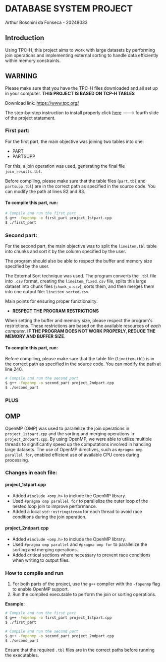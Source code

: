 # DATABASE SYSTEM PROJECT

Arthur Boschini da Fonseca - 20248033

## Introduction

Using TPC-H, this project aims to work with large datasets by performing join operations and implementing external sorting to handle data efficiently within memory constraints.

## WARNING

Please make sure that you have the TPC-H files downloaded and all set up in your computer.
**THIS PROJECT IS BASED ON TCP-H TABLES**

Download link: https://www.tpc.org/

The step-by-step instruction to install properly click [here](References/statement.pdf) ---> fourth slide of the project statement.

### First part:

For the first part, the main objective was joining two tables into one:

- PART
- PARTSUPP

For this, a join operation was used, generating the final file `join_results.tbl`.

Before compiling, please make sure that the table files (`part.tbl` and `partsupp.tbl`) are in the correct path as specified in the source code. You can modify the path at lines 82 and 83.

#### To compile this part, run:

```sh
# Compile and run the first part
$ g++ -fopenmp -o first_part project_1stpart.cpp
$ ./first_part
```

### Second part:

For the second part, the main objective was to split the `lineitem.tbl` table into chunks and sort it by the column specified by the user.

The program should also be able to respect the buffer and memory size specified by the user.

The External Sort technique was used.
The program converts the `.tbl` file into `.csv` format, creating the `lineitem_fixed.csv` file, splits this large dataset into chunk files (`chunk_x.csv`), sorts them, and then merges them into one output file: `lineitem_sorted.csv`.

Main points for ensuring proper functionality:

- **RESPECT THE PROGRAM RESTRICTIONS**

When setting the buffer and memory size, please respect the program's restrictions. These restrictions are based on the available resources of *each computer*. **IF THE PROGRAM DOES NOT WORK PROPERLY, REDUCE THE MEMORY AND BUFFER SIZE**. 

#### To compile this part, run:

Before compiling, please make sure that the table file (`lineitem.tbl`) is in the correct path as specified in the source code. You can modify the path at line 240.

```sh
# Compile and run the second part
$ g++ -fopenmp -o second_part project_2ndpart.cpp
$ ./second_part
```

### PLUS

## OMP

OpenMP (OMP) was used to parallelize the join operations in `project_1stpart.cpp` and the sorting and merging operations in `project_2ndpart.cpp`. By using OpenMP, we were able to utilize multiple threads to significantly speed up the computations involved in handling large datasets. The use of OpenMP directives, such as `#pragma omp parallel for`, enabled efficient use of available CPU cores during processing.

### Changes in each file:

#### project_1stpart.cpp

- Added `#include <omp.h>` to include the OpenMP library.
- Used `#pragma omp parallel for` to parallelize the outer loop of the nested loop join to improve performance.
- Added a local `std::ostringstream` for each thread to avoid race conditions during the join operation.


#### project_2ndpart.cpp

- Added `#include <omp.h>` to include the OpenMP library.
- Used `#pragma omp parallel` and `#pragma omp for` to parallelize the sorting and merging operations.
- Added critical sections where necessary to prevent race conditions when writing to output files.

### How to compile and run

1. For both parts of the project, use the `g++` compiler with the `-fopenmp` flag to enable OpenMP support.
2. Run the compiled executable to perform the join or sorting operations.

**Example:**

```sh
# Compile and run the first part
$ g++ -fopenmp -o first_part project_1stpart.cpp
$ ./first_part

# Compile and run the second part
$ g++ -fopenmp -o second_part project_2ndpart.cpp
$ ./second_part
```

Ensure that the required `.tbl` files are in the correct paths before running the executables.
